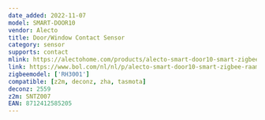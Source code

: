 ```yaml
---
date_added: 2022-11-07
model: SMART-DOOR10
vendor: Alecto
title: Door/Window Contact Sensor
category: sensor
supports: contact
mlink: https://alectohome.com/products/alecto-smart-door10-smart-zigbee-raam-deur-sensor-wit
link: https://www.bol.com/nl/nl/p/alecto-smart-door10-smart-zigbee-raam-deur-sensor-maakt-je-ramen-en-deuren-smart/9200000126121881/
zigbeemodel: ['RH3001']
compatible: [z2m, deconz, zha, tasmota]
deconz: 2559
z2m: SNTZ007
EAN: 8712412585205
---
```

